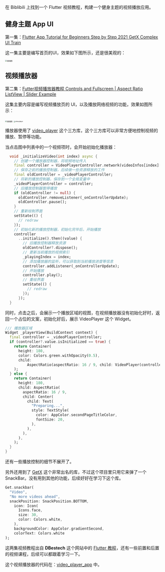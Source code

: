 在 Biblibili 上找到一个 Flutter 视频教程，构建一个健身主题的视频播放应用。

## 健身主题 App UI

第一集：[Flutter App Tutorial for Beginners Step by Step 2021 GetX Complex UI Train](https://bilibili.com/video/BV1hv411A7Xd?spm_id_from=333.999.0.0)

这一集主要是编写首页的UI，效果如下图所示，还是很美观的：

<img src="https://gitee.com/owenlee233/image_store/raw/master/202109240024320.png" alt="效果截图" style="zoom: 33%;" />

## 视频播放器

第二集：[Futter视频播放器教程 Controls and Fullscreen | Aspect Ratio ListView | Slider Example](https://www.bilibili.com/video/BV1eb4y127Jv?spm_id_from=333.999.0.0)

这集主要内容是编写视频播放页的 UI，以及播放网络视频的功能，效果如图所示：

<img src="https://gitee.com/owenlee233/image_store/raw/master/202109240030235.png" alt="效果截图" style="zoom:33%;" />

<img src="https://gitee.com/owenlee233/image_store/raw/master/202111120029266.png" alt="videoplayer" style="zoom:33%;" />

播放器使用了 [video_player](https://pub.dev/packages/video_player) 这个三方库，这个三方库可以非常方便地控制视频的播放、暂停等功能。

当点击图中列表中的一个视频项时，会开始初始化播放器：

```dart
  void _initializeVideo(int index) async {
   	// 创建一个播放器控制器，将视频地址传入
    final controller = VideoPlayerController.network(videoInfos[index]["videoUrl"]);
    // 保存之前的播放控制器，后续做一些资源释放的工作
    final oldController = _videoPlayerController;
    // 将新的播放控制器，保存到一个全局变量中
    _videoPlayerController = controller;
    // 旧播放控制器暂停播放
    if (oldController != null) {
      oldController.removeListener(_onControllerUpdate);
      oldController.pause();
    }
    // 重新绘制界面
    setState(() {
      // redraw
    });
    // 初始化新的播放控制器，初始化完毕后，开始播放
    controller
      ..initialize().then((value) {
      	// 旧播放控制器释放资源
        oldController?.dispose();
      	// 更新当前播放的视频索引
        _playingIndex = index;
      	// 添加播放器的监听，可以获取到当前播放进度等信息
        controller.addListener(_onControllerUpdate);
      	// 开始播放
        controller.play();
      	// 重绘界面
        setState(() {
          // redraw
        });
      });
  }
```

同时，点击之后，会展示一个播放区域的视图，在视频播放器没有初始化好时，返回一个占位的文案，初始化好后，展示 VideoPlayer 这个 Widget。

```dart
/// 播放器区域
Widget _playerView(BuildContext context) {
  final controller = _videoPlayerController;
  if (controller?.value.isInitialized == true) {
    return Container(
      height: 180,
      color: Colors.green.withOpacity(0.5),
      child:
          AspectRatio(aspectRatio: 16 / 9, child: VideoPlayer(controller!)),
    );
  } else {
    return Container(
      height: 180,
      child: AspectRatio(
        aspectRatio: 16 / 9,
        child: Center(
          child: Text(
            "Preparing...",
            style: TextStyle(
              color: AppColor.secondPageTitleColor,
              fontSize: 20,
            ),
          ),
        ),
      ),
    );
  }
}
```

还有一些播放控制的细节不展开了。

另外还用到了 [GetX](https://pub.dev/packages/get) 这个非常出名的库，不过这个项目里只用它来弹了一个 SnackBar。没有用到其他的功能，后续好好在学习下这个库。

```dart
Get.snackbar(
  "Video",
  "No more videos ahead",
  snackPosition: SnackPosition.BOTTOM,
    icon: Icon(
      Icons.face,
      size: 30,
      color: Colors.white,
    ),
    backgroundColor: AppColor.gradientSecond,
    colorText: Colors.white
);
```

这两集视频教程出自 **DBestech** 这个网站中的 [Flutter 教程](https://www.dbestech.com/courses/flutter)，还有一些前置和后置的视频课程，后续可以都跟着学习一下。

这个视频播放器的代码在：[video_player_app](https://github.com/owenleexiaoyu/FlutterCodeLabs/tree/main/video_player_app) 中。